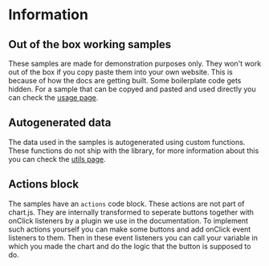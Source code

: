 # Information

## Out of the box working samples
These samples are made for demonstration purposes only. They won't work out of the box if you copy paste them into your own website. This is because of how the docs are getting built. Some boilerplate code gets hidden.
For a sample that can be copyed and pasted and used directly you can check the [usage page](../getting-started/usage.md).

## Autogenerated data
The data used in the samples is autogenerated using custom functions. These functions do not ship with the library, for more information about this you can check the [utils page](./utils.md).

## Actions block
The samples have an `actions` code block. These actions are not part of chart.js. They are internally transformed to seperate buttons together with onClick listeners by a plugin we use in the documentation. To implement such actions yourself you can make some buttons and add onClick event listeners to them. Then in these event listeners you can call your variable in which you made the chart and do the logic that the button is supposed to do.
